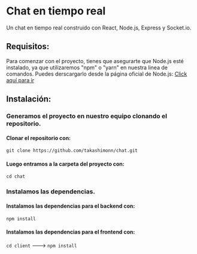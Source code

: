 # Chat en tiempo real

Un chat en tiempo real construido con React, Node.js, Express y Socket.io.

## Requisitos:

Para comenzar con el proyecto, tienes que asegurarte que Node.js esté instalado, ya que utilizaremos "npm" o "yarn" en nuestra linea de comandos. Puedes derscargarlo desde la página oficial de Node.js: [Click aquí para ir](https://nodejs.org/en/download)

## Instalación:

### Generamos el proyecto en nuestro equipo clonando el repositorio.

#### Clonar el repositorio con:

`git clone https://github.com/takashimonn/chat.git`

#### Luego entramos a la carpeta del proyecto con:

`cd chat`

### Instalamos las dependencias.

#### Instalamos las dependencias para el backend con:

`npm install`

#### Instalamos las dependencias para el frontend con:

`cd client` ---> `npm install`
